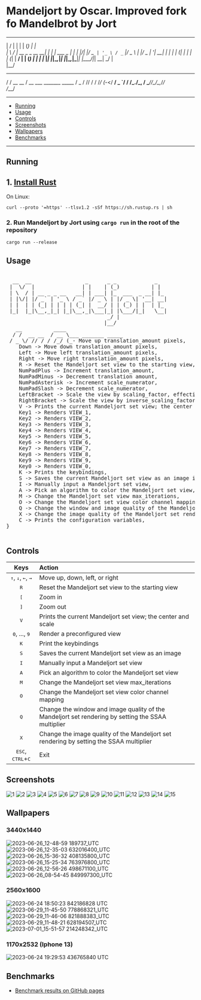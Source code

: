 # Mandeljort by Oscar. Improved fork fo Mandelbrot by Jort

  __  __                 _      _ _            _   
 |  \/  |               | |    | (_)          | |  
 | \  / | __ _ _ __   __| | ___| |_  ___  _ __| |_ 
 | |\/| |/ _` | '_ \ / _` |/ _ \ | |/ _ \| '__| __|
 | |  | | (_| | | | | (_| |  __/ | | (_) | |  | |_ 
 |_|  |_|\__,_|_| |_|\__,_|\___|_| |\___/|_|   \__|
                                _/ |               
                               |__/                
   __          ____                  
  / /  __ __  / __ \___ _______ _____
 / _ \/ // / / /_/ (_-</ __/ _ `/ __/
/_.__/\_, /  \____/___/\__/\_,_/_/   
     /___/                           

---
- [Running](#running)
- [Usage](#usage)
- [Controls](#controls)
- [Screenshots](#screenshots)
- [Wallpapers](#wallpapers)
- [Benchmarks](#benchmarks)
---

## Running
## 1. [Install Rust](https://www.rust-lang.org/tools/install)
On Linux:
```
curl --proto '=https' --tlsv1.2 -sSf https://sh.rustup.rs | sh
```
### 2. Run Mandeljort by Jort using `cargo run` in the root of the repository
```
cargo run --release
```

## Usage
<pre>

  __  __                 _      _ _            _   
 |  \/  |               | |    | (_)          | |  
 | \  / | __ _ _ __   __| | ___| |_  ___  _ __| |_ 
 | |\/| |/ _` | '_ \ / _` |/ _ \ | |/ _ \| '__| __|
 | |  | | (_| | | | | (_| |  __/ | | (_) | |  | |_ 
 |_|  |_|\__,_|_| |_|\__,_|\___|_| |\___/|_|   \__|
                                _/ |               
                               |__/                
   __          ____                  
  / /  __ __  / __ \___ _______ _____
 / _ \/ // / / /_/ (_-</ __/ _ `/ __/
/_.__/\_, /  \____/___/\__/\_,_/_/   
     /___/                           


Run Mandeljort using:
	cargo run --release -- &lt;width&gt; &lt;height&gt; &lt;max_iterations&gt; &lt;supersampling_amount&gt; &lt;window_scale&gt;
where &lt;arg&gt; means substitute with the value of arg
use '-' to use the default value of arg

KeyBindings {
    Up -> Move up translation_amount pixels,
    Down -> Move down translation_amount pixels,
    Left -> Move left translation_amount pixels,
    Right -> Move right translation_amount pixels,
    R -> Reset the Mandeljort set view to the starting view,
    NumPadPlus -> Increment translation_amount,
    NumPadMinus -> Decrement translation amount,
    NumPadAsterisk -> Increment scale_numerator,
    NumPadSlash -> Decrement scale_numerator,
    LeftBracket -> Scale the view by scaling_factor, effectively zooming in,
    RightBracket -> Scale the view by inverse_scaling_factor, effectively zooming out,
    V -> Prints the current Mandeljort set view; the center and scale,
    Key1 -> Renders VIEW_1,
    Key2 -> Renders VIEW_2,
    Key3 -> Renders VIEW_3,
    Key4 -> Renders VIEW_4,
    Key5 -> Renders VIEW_5,
    Key6 -> Renders VIEW_6,
    Key7 -> Renders VIEW_7,
    Key8 -> Renders VIEW_8,
    Key9 -> Renders VIEW_9,
    Key0 -> Renders VIEW_0,
    K -> Prints the keybindings,
    S -> Saves the current Mandeljort set view as an image in the saved folder,
    I -> Manually input a Mandeljort set view,
    A -> Pick an algorithm to color the Mandeljort set view,
    M -> Change the Mandeljort set view max_iterations,
    O -> Change the Mandeljort set view color channel mapping, xyz -> RGB, where x,y,z ∈ {{'R','G','B'}} (case-insensitive),
    Q -> Change the window and image quality of the Mandeljort set rendering by setting the SSAA multiplier, clamped from 1x to 64x,
    X -> Change the image quality of the Mandeljort set rendering by setting the SSAA multiplier, clamped from 1x to 64x,
    C -> Prints the configuration variables,
}

</pre>
## Controls
Keys | Action
:---:|:------
<kbd>↑</kbd>, <kbd>↓</kbd>, <kbd>←</kbd>, <kbd>→</kbd> | Move up, down, left, or right
<kbd>R</kbd> | Reset the Mandeljort set view to the starting view
<kbd>[</kbd> | Zoom in
<kbd>]</kbd> | Zoom out
<kbd>V</kbd> | Prints the current Mandeljort set view; the center and scale
<kbd>0</kbd>, ...,  <kbd>9</kbd> | Render a preconfigured view
<kbd>K</kbd> | Print the keybindings 
<kbd>S</kbd> | Saves the current Mandeljort set view as an image
<kbd>I</kbd> | Manually input a Mandeljort set view
<kbd>A</kbd> | Pick an algorithm to color the Mandeljort set view
<kbd>M</kbd> | Change the Mandeljort set view max_iterations
<kbd>O</kbd> | Change the Mandeljort set view color channel mapping
<kbd>Q</kbd> | Change the window and image quality of the Mandeljort set rendering by setting the SSAA multiplier
<kbd>X</kbd> | Change the image quality of the Mandeljort set rendering by setting the SSAA multiplier
<kbd>ESC</kbd>, <kbd>CTRL</kbd>+<kbd>C</kbd> | Exit

## Screenshots
![1](https://github.com/jortrr/mandeljort/assets/38651009/8a09d7a2-69e0-47b4-8e60-06392321ed08)
![2](https://github.com/jortrr/mandeljort/assets/38651009/e2055e8b-6e12-4d73-8257-ca800c8a2159)
![3](https://github.com/jortrr/mandeljort/assets/38651009/8a5fb455-f200-482e-927b-c34adbed45ca)
![4](https://github.com/jortrr/mandeljort/assets/38651009/7d385212-0d91-4a5c-b6d1-4b75a2acaf02)
![5](https://github.com/jortrr/mandeljort/assets/38651009/267ad0b1-c774-4474-816c-3de8150667c5)
![6](https://github.com/jortrr/mandeljort/assets/38651009/c57b035d-b3b1-4b54-a92f-c6d6952f26fb)
![7](https://github.com/jortrr/mandeljort/assets/38651009/3ff0c244-6055-4228-8e8d-dbb852a1d26a)
![8](https://github.com/jortrr/mandeljort/assets/38651009/21775d83-a455-4a0c-9002-edada7c44a25)
![9](https://github.com/jortrr/mandeljort/assets/38651009/f21e12b8-365b-49f7-aef0-7022afe14369)
![10](https://github.com/jortrr/mandeljort/assets/38651009/cff43524-f882-4181-92c9-4660f09342bf)
![11](https://github.com/jortrr/mandeljort/assets/38651009/e267cc25-8af3-4421-9361-59c7724b2dcb)
![12](https://github.com/jortrr/mandeljort/assets/38651009/32412e40-49af-483a-84e8-90f22cc7b1d1)
![13](https://github.com/jortrr/mandeljort/assets/38651009/c158fc1d-d376-47f2-9be0-433637e0d7e2)
![14](https://github.com/jortrr/mandeljort/assets/38651009/cbad0e72-420a-459d-87ab-c551dd67efbe)
![15](https://github.com/jortrr/mandeljort/assets/38651009/4f784846-2f1c-4af4-b841-309e6e25578d)

## Wallpapers
### 3440x1440
![2023-06-26_12-48-59 189737_UTC](https://github.com/jortrr/mandeljort/assets/38651009/d487285e-d233-4374-bb5c-c46d84f0d83f)
![2023-06-26_12-35-03 632016400_UTC](https://github.com/jortrr/mandeljort/assets/38651009/ccad4f4a-1bc3-455b-98d9-53c5c0f85db3)
![2023-06-26_15-36-32 408135800_UTC](https://github.com/jortrr/mandeljort/assets/38651009/9baa2097-7cd7-4e53-b799-bfeab95c14dd)
![2023-06-26_15-25-34 763976800_UTC](https://github.com/jortrr/mandeljort/assets/38651009/49c02944-1d34-493c-a047-6478b4046052)
![2023-06-26_12-56-26 498671100_UTC](https://github.com/jortrr/mandeljort/assets/38651009/91813670-bcdd-480d-bb28-0fd68f8dad10)
![2023-06-26_08-54-45 849997300_UTC](https://github.com/jortrr/mandeljort/assets/38651009/0f28dfac-ed62-4096-8c9a-73370a2d69fb)

### 2560x1600
![2023-06-24 18:50:23 842186828 UTC](https://github.com/jortrr/mandeljort/assets/38651009/03ce23c3-770e-444a-b163-aa247cfeda7c)
![2023-06-29_11-45-50 778868321_UTC](https://github.com/jortrr/mandeljort/assets/38651009/845cf9cf-3ac5-4df7-8150-abdd227af18a)
![2023-06-29_11-46-06 821888383_UTC](https://github.com/jortrr/mandeljort/assets/38651009/4f369655-c36d-42e3-8864-0ae3cf998854)
![2023-06-29_11-48-21 628194507_UTC](https://github.com/jortrr/mandeljort/assets/38651009/57c09c54-5616-487d-a7e8-66e69d8009db)
![2023-07-01_15-51-57 214248342_UTC](https://github.com/jortrr/mandeljort/assets/38651009/5f66ad28-0bcd-4648-93c6-4f5915055538)

### 1170x2532 (Iphone 13)
![2023-06-24 19:29:53 436765840 UTC](https://github.com/jortrr/mandeljort/assets/38651009/9b67dcdb-9dc3-4646-bbb4-96d7dc3ddb8f)

## Benchmarks
- [Benchmark results on GitHub pages](https://jortrr.github.io/mandeljort/dev/bench/)
